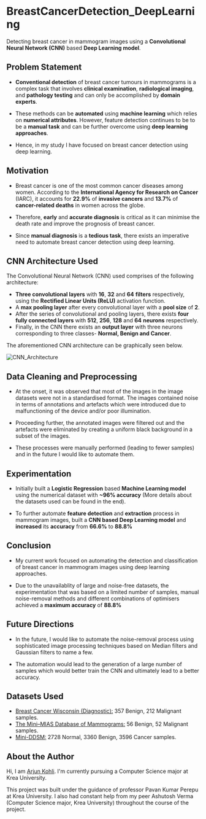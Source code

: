 # BreastCancerDetection_DeepLearning
Detecting breast cancer in mammogram images using a **Convolutional Neural Network (CNN)** based **Deep Learning model**.


## Problem Statement
- **Conventional detection** of breast cancer tumours in mammograms is a complex task that involves **clinical examination**, **radiological imaging**, and **pathology testing** and can only be accomplished by **domain experts**.

- These methods can be **automated** using **machine learning** which relies on **numerical attributes**. However, feature detection continues to be to be a **manual task** and can be further overcome using **deep learning approaches**.

- Hence, in my study I have focused on breast cancer detection using deep learning.


## Motivation
- Breast cancer is one of the most common cancer diseases among women. According to the **International Agency for Research on Cancer** (IARC), it accounts for **22.9%** of **invasive cancers** and **13.7%** of **cancer-related deaths** in women across the globe.

- Therefore, **early** and **accurate diagnosis** is critical as it can minimise the death rate and improve the prognosis of breast cancer.

- Since **manual diagnosis** is a **tedious task**, there exists an imperative need to automate breast cancer detection using deep learning.


## CNN Architecture Used
The Convolutional Neural Network (CNN) used comprises of the following architecture:
- **Three convolutional layers** with **16**, **32** and **64** **filters** respectively, using the **Rectified Linear Units (ReLU)** activation function.
- A **max pooling layer** after every convolutional layer with a **pool size** of **2**.
- After the series of convolutional and pooling layers, there exists **four fully connected layers** with **512**, **256**, **128** and **64** **neurons** respectively.
- Finally, in the CNN there exists an **output layer** with three neurons corresponding to three classes- **Normal, Benign and Cancer**.

The aforementioned CNN architecture can be graphically seen below.

![CNN_Architecture](https://user-images.githubusercontent.com/66971874/182913879-6d6288bd-bea5-463c-ae23-1341cb9002b7.png)


## Data Cleaning and Preprocessing
- At the onset, it was observed that most of the images in the image datasets were not in a standardised format. The images contained noise in terms of annotations and artefacts which were introduced due to malfunctioning of the device and/or poor illumination.

- Proceeding further, the annotated images were filtered out and the artefacts were eliminated by creating a uniform black background in a subset of the images.

- These processes were manually performed (leading to fewer samples) and in the future I would like to automate them.



## Experimentation
- Initially built a **Logistic Regression** based **Machine Learning model** using the numerical dataset with **~96% accuracy** (More details about the datasets used can be found in the end).

- To further automate **feature detection** and **extraction** process in mammogram images, built a **CNN based Deep Learning model** and **increased** its **accuracy** from **66.6%** to **88.8%**


## Conclusion
- My current work focused on automating the detection and classification of breast cancer in mammogram images using deep learning approaches.

- Due to the unavailablity of large and noise-free datasets, the experimentation that was based on a limited number of samples, manual noise-removal methods and different combinations of optimisers achieved a **maximum accuracy** of **88.8%**


## Future Directions
- In the future, I would like to automate the noise-removal process using sophisticated image processing techniques based on Median filters and Gaussian filters to name a few.

- The automation would lead to the generation of a large number of samples which would better train the CNN and ultimately lead to a better accuracy.


## Datasets Used
- [Breast Cancer Wisconsin (Diagnostic):](https://archive.ics.uci.edu/ml/datasets/Breast+Cancer+Wisconsin+%28Diagnostic%29) 357 Benign, 212 Malignant samples.
- [The Mini–MIAS Database of Mammograms:](http://peipa.essex.ac.uk/info/mias.html) 56 Benign, 52 Malignant samples.
- [Mini-DDSM:](https://www.kaggle.com/datasets/cheddad/miniddsm) 2728 Normal, 3360 Benign, 3596 Cancer samples.


## About the Author
Hi, I am [Arjun Kohli](linkedin.com/in/arjunveerkohli). I'm currently pursuing a Computer Science major at Krea University. 

This project was built under the guidance of professor Pavan Kumar Perepu at Krea University. I also had constant help from my peer Ashutosh Verma (Computer Science major,  Krea University) throughout the course of the project.
